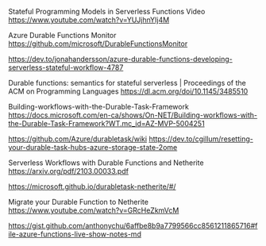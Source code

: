 ﻿Stateful Programming Models in Serverless Functions Video
https://www.youtube.com/watch?v=YUJjhnYIj4M

Azure Durable Functions Monitor
https://github.com/microsoft/DurableFunctionsMonitor

https://dev.to/jonahandersson/azure-durable-functions-developing-serverless-stateful-workflow-4787

Durable functions: semantics for stateful serverless | Proceedings of the ACM on Programming Languages
https://dl.acm.org/doi/10.1145/3485510

Building-workflows-with-the-Durable-Task-Framework
https://docs.microsoft.com/en-ca/shows/On-NET/Building-workflows-with-the-Durable-Task-Framework?WT.mc_id=AZ-MVP-5004251

https://github.com/Azure/durabletask/wiki
https://dev.to/cgillum/resetting-your-durable-task-hubs-azure-storage-state-2ome

Serverless Workflows with Durable Functions and Netherite
https://arxiv.org/pdf/2103.00033.pdf

https://microsoft.github.io/durabletask-netherite/#/

Migrate your Durable Function to Netherite
https://www.youtube.com/watch?v=GRcHeZkmVcM

https://gist.github.com/anthonychu/6affbe8b9a7799566cc8561211865716#file-azure-functions-live-show-notes-md
